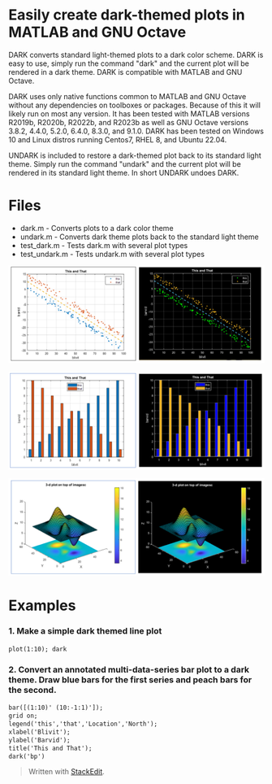 # Easily create dark-themed plots in MATLAB and GNU Octave

DARK converts standard light-themed plots to a dark color scheme. DARK is easy to use, simply run the command "dark" and the current plot will be rendered in a dark theme. DARK is compatible with MATLAB and GNU Octave.

DARK uses only native functions common to MATLAB and GNU Octave without any dependencies on toolboxes or packages. Because of this it will likely run on most any version. It has been tested with MATLAB versions R2019b, R2020b, R2022b, and R2023b as well as GNU Octave versions 3.8.2, 4.4.0, 5.2.0, 6.4.0, 8.3.0, and 9.1.0. DARK has been tested on Windows 10 and Linux distros running Centos7, RHEL 8, and Ubuntu 22.04.

UNDARK is included to restore a dark-themed plot back to its standard light theme. Simply run the command "undark" and the current plot will be rendered in its standard light theme. In short UNDARK undoes DARK.

# Files
* dark.m - Converts plots to a dark color theme
* undark.m - Converts dark theme plots back to the standard light theme
* test_dark.m - Tests dark.m with several plot types
* test_undark.m - Tests undark.m with several plot types

![Sample plot 1](./images/example1.PNG "Sample plot 1")

![Sample plot 2](./images/example2.PNG "Sample plot 2")

![Sample plot 3](./images/example3.PNG "Sample plot 3")

# Examples
### 1. Make a simple dark themed line plot

~~~~
plot(1:10); dark
~~~~

### 2. Convert an annotated multi-data-series bar plot to a dark theme. Draw blue bars for the first series and peach bars for the second.

~~~~
bar([(1:10)' (10:-1:1)']);
grid on;
legend('this','that','Location','North');
xlabel('Blivit');
ylabel('Barvid');
title('This and That');
dark('bp')
~~~~

> Written with [StackEdit](https://stackedit.io/).
